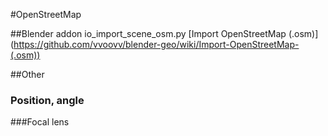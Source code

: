 #OpenStreetMap

##Blender addon  io_import_scene_osm.py
[Import OpenStreetMap (.osm)] (https://github.com/vvoovv/blender-geo/wiki/Import-OpenStreetMap-(.osm))

##Other
### Position, angle
###Focal lens
